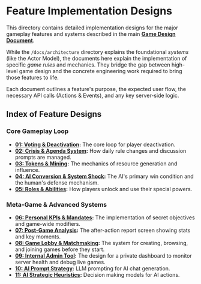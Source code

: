 # Feature Implementation Designs

This directory contains detailed implementation designs for the major gameplay features and systems described in the main **[Game Design Document](../01-game-design-document.md)**.

While the `/docs/architecture` directory explains the foundational *systems* (like the Actor Model), the documents here explain the implementation of specific *game rules* and mechanics. They bridge the gap between high-level game design and the concrete engineering work required to bring those features to life.

Each document outlines a feature's purpose, the expected user flow, the necessary API calls (Actions & Events), and any key server-side logic.

## Index of Feature Designs

### Core Gameplay Loop
*   **[01: Voting & Deactivation](./01-voting-and-deactivation.md):** The core loop for player deactivation.
*   **[02: Crisis & Agenda System](./02-crisis-and-agenda-system.md):** How daily rule changes and discussion prompts are managed.
*   **[03: Tokens & Mining](./03-tokens-and-mining.md):** The mechanics of resource generation and influence.
*   **[04: AI Conversion & System Shock](./04-ai-conversion-and-system-shock.md):** The AI's primary win condition and the human's defense mechanism.
*   **[05: Roles & Abilities](./05-roles-and-abilities.md):** How players unlock and use their special powers.

### Meta-Game & Advanced Systems
*   **[06: Personal KPIs & Mandates](./06-personal-kpis-and-mandates.md):** The implementation of secret objectives and game-wide modifiers.
*   **[07: Post-Game Analysis](./07-post-game-analysis.md):** The after-action report screen showing stats and key moments.
*   **[08: Game Lobby & Matchmaking](./08-game-lobby-and-matchmaking.md):** The system for creating, browsing, and joining games before they start.
*   **[09: Internal Admin Tool](./09-internal-admin-tool.md):** The design for a private dashboard to monitor server health and debug live games.
*   **[10: AI Prompt Strategy](./10-ai-prompt-strategy.md):** LLM prompting for AI chat generation.
*   **[11: AI Strategic Heuristics](./11-ai-strategic-heuristics):** Decision making models for AI actions.